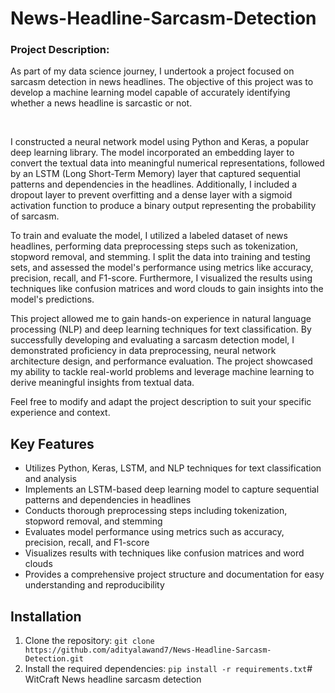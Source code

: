 # News-Headline-Sarcasm-Detection

<h3>Project Description:</h3>
<p>As part of my data science journey, I undertook a project focused on sarcasm detection in news headlines. The objective of this project was to develop a machine learning model capable of accurately identifying whether a news headline is sarcastic or not.</p>
<br>
<p>I constructed a neural network model using Python and Keras, a popular deep learning library. The model incorporated an embedding layer to convert the textual data into meaningful numerical representations, followed by an LSTM (Long Short-Term Memory) layer that captured sequential patterns and dependencies in the headlines. Additionally, I included a dropout layer to prevent overfitting and a dense layer with a sigmoid activation function to produce a binary output representing the probability of sarcasm.</p>

<p>To train and evaluate the model, I utilized a labeled dataset of news headlines, performing data preprocessing steps such as tokenization, stopword removal, and stemming. I split the data into training and testing sets, and assessed the model's performance using metrics like accuracy, precision, recall, and F1-score. Furthermore, I visualized the results using techniques like confusion matrices and word clouds to gain insights into the model's predictions.</p>

<p>This project allowed me to gain hands-on experience in natural language processing (NLP) and deep learning techniques for text classification. By successfully developing and evaluating a sarcasm detection model, I demonstrated proficiency in data preprocessing, neural network architecture design, and performance evaluation. The project showcased my ability to tackle real-world problems and leverage machine learning to derive meaningful insights from textual data.</p>

Feel free to modify and adapt the project description to suit your specific experience and context.

## Key Features

- Utilizes Python, Keras, LSTM, and NLP techniques for text classification and analysis
- Implements an LSTM-based deep learning model to capture sequential patterns and dependencies in headlines
- Conducts thorough preprocessing steps including tokenization, stopword removal, and stemming
- Evaluates model performance using metrics such as accuracy, precision, recall, and F1-score
- Visualizes results with techniques like confusion matrices and word clouds
- Provides a comprehensive project structure and documentation for easy understanding and reproducibility

## Installation

1. Clone the repository: `git clone https://github.com/adityalawand7/News-Headline-Sarcasm-Detection.git`
2. Install the required dependencies: `pip install -r requirements.txt`# WitCraft
News headline sarcasm detection
